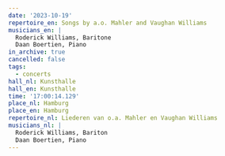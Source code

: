 ```yaml
---
date: '2023-10-19'
repertoire_en: Songs by a.o. Mahler and Vaughan Williams
musicians_en: |
  Roderick Williams, Baritone
  Daan Boertien, Piano
in_archive: true
cancelled: false
tags:
  - concerts
hall_nl: Kunsthalle
hall_en: Kunsthalle
time: '17:00:14.129'
place_nl: Hamburg
place_en: Hamburg
repertoire_nl: Liederen van o.a. Mahler en Vaughan Williams
musicians_nl: |
  Roderick Williams, Bariton
  Daan Boertien, Piano
---
```


